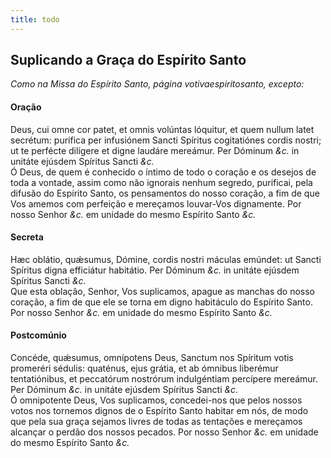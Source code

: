 ```yaml
---
title: todo
---
```

<h2 class="text-center">Suplicando a Graça do Espírito Santo</h2>

<em>Como na Missa do Espírito Santo, página votivaespiritosanto, excepto:</em>

<h4 class="text-center">Oração</h4>
<div class="container-fluid">
<div class="row">
<div class="dropcap text-justify">
Deus, cui omne cor patet, et omnis volúntas lóquitur, et quem nullum latet secrétum: purífica per infusiónem Sancti Spíritus cogitatiónes cordis nostri; ut te perfécte dilígere et digne laudáre mereámur. Per Dóminum <em>&c.</em> in unitáte ejúsdem Spíritus Sancti <em>&c.</em>
</div>
<div class="dropcap text-justify">
Ó Deus, de quem é conhecido o íntimo de todo o coração e os desejos de toda a vontade, assim como não ignorais nenhum segredo, purificai, pela difusão do Espírito Santo, os pensamentos do nosso coração, a fim de que Vos amemos com perfeição e mereçamos louvar-Vos dignamente. Por nosso Senhor <em>&c.</em> em unidade do mesmo Espírito Santo <em>&c.</em>
</div>
</div>
</div>

<h4 class="text-center">Secreta</h4>
<div class="container-fluid">
<div class="row">
<div class="dropcap text-justify">
Hæc oblátio, quǽsumus, Dómine, cordis nostri máculas emúndet: ut Sancti Spíritus digna efficiátur habitátio. Per Dóminum <em>&c.</em> in unitáte ejúsdem Spíritus Sancti <em>&c.</em>
</div>
<div class="dropcap text-justify">
Que esta oblação, Senhor, Vos suplicamos, apague as manchas do nosso coração, a fim de que ele se torna em digno habitáculo do Espírito Santo. Por nosso Senhor <em>&c.</em> em unidade do mesmo Espírito Santo <em>&c.</em>
</div>
</div>
</div>

<h4 class="text-center">Postcomúnio</h4>
<div class="container-fluid">
<div class="row">
<div class="dropcap text-justify">
Concéde, quǽsumus, omnípotens Deus, Sanctum nos Spíritum votis promeréri sédulis: quaténus, ejus grátia, et ab ómnibus liberémur tentatiónibus, et peccatórum nostrórum indulgéntiam percípere mereámur. Per Dóminum <em>&c.</em> in unitáte ejúsdem Spíritus Sancti <em>&c.</em>
</div>
<div class="dropcap text-justify">
Ó omnipotente Deus, Vos suplicamos, concedei-nos que pelos nossos votos nos tornemos dignos de o Espírito Santo habitar em nós, de modo que pela sua graça sejamos livres de todas as tentações e mereçamos alcançar o perdão dos nossos pecados. Por nosso Senhor <em>&c.</em> em unidade do mesmo Espírito Santo <em>&c.</em>
</div>
</div>
</div>
